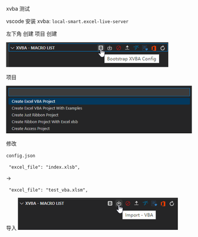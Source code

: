 xvba 测试

vscode 安装 xvba: `local-smart.excel-live-server`

左下角 创建 项目 
创建

![](./imgs/1.png)


项目

![](./imgs/2.png)

修改

`config.json`


` "excel_file": "index.xlsb",`

->

` "excel_file": "test_vba.xlsm",`

导入
![](./imgs/3.png)